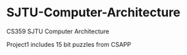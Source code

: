 # SJTU-Computer-Architecture

CS359 SJTU Computer Architecture

Project1 includes 15 bit puzzles from CSAPP
